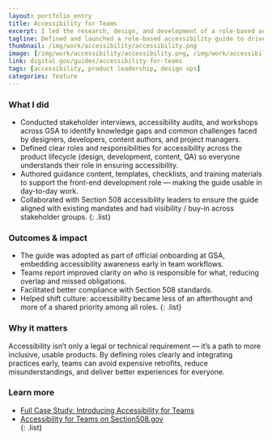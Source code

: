 ```yaml
---
layout: portfolio_entry
title: Accessibility for Teams
excerpt: I led the research, design, and development of a role-based accessibility guide referenced widely across government and industry as a best practice. Working closely with accessibility experts from Section 508, we created a resource that clarifies responsibilities, builds awareness, and fosters consistent, sustainable accessibility across teams.
tagline: Defined and launched a role-based accessibility guide to drive org-wide adoption across federal teams—bridging gaps between design, engineering, and product practice.
thumbnail: /img/work/accessibility/accessibility.png
image: [/img/work/accessibility/accessibility.png, /img/work/accessibility/accessibility-visual.png]
link: digital.gov/guides/accessibility-for-teams
tags: [accessibility, product leadership, design ops]
categories: feature
---
```


### What I did
- Conducted stakeholder interviews, accessibility audits, and workshops across GSA to identify knowledge gaps and common challenges faced by designers, developers, content authors, and project managers.  
- Defined clear roles and responsibilities for accessibility across the product lifecycle (design, development, content, QA) so everyone understands their role in ensuring accessibility.
- Authored guidance content, templates, checklists, and training materials to support the front-end development role — making the guide usable in day-to-day work.
- Collaborated with Section 508 accessibility leaders to ensure the guide aligned with existing mandates and had visibility / buy-in across stakeholder groups.
{: .list}

### Outcomes & impact
- The guide was adopted as part of official onboarding at GSA, embedding accessibility awareness early in team workflows.
- Teams report improved clarity on who is responsible for what, reducing overlap and missed obligations.  
- Facilitated better compliance with Section 508 standards.
- Helped shift culture: accessibility became less of an afterthought and more of a shared priority among all roles.
{: .list}

### Why it matters
Accessibility isn’t only a legal or technical requirement — it’s a path to more inclusive, usable products. By defining roles clearly and integrating practices early, teams can avoid expensive retrofits, reduce misunderstandings, and deliver better experiences for everyone.

### Learn more
- [Full Case Study: Introducing Accessibility for Teams](https://preserved.org.uk/18f.gsa.gov/2018/07/10/introducing-accessibility-for-teams/index.html)  
- [Accessibility for Teams on Section508.gov](https://www.section508.gov/blog/Introducing-Accessibility-for-Teams/)  
{: .list}
